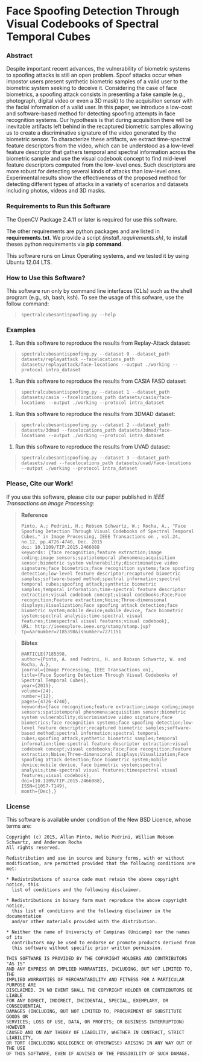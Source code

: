 # Face Spoofing Detection Through Visual Codebooks of Spectral Temporal Cubes

### Abstract

Despite important recent advances, the vulnerability of biometric systems to spoofing attacks is still an open problem. Spoof attacks occur when impostor users present synthetic biometric samples of a valid user to the biometric system seeking to deceive it. Considering the case of face biometrics, a spoofing attack consists in presenting a fake sample (e.g., photograph, digital video or even a 3D mask) to the acquisition sensor with the facial information of a valid user. In this paper, we introduce a low-cost and software-based method for detecting spoofing attempts in face recognition systems. Our hypothesis is that during acquisition there will be inevitable artifacts left behind in the recaptured biometric samples allowing us to create a discriminative signature of the video generated by the biometric sensor. To characterize these artifacts, we extract time-spectral feature descriptors from the video, which can be understood as a low-level feature descriptor that gathers temporal and spectral information across the biometric sample and use the visual codebook concept to find mid-level feature descriptors computed from the low-level ones. Such descriptors are more robust for detecting several kinds of attacks than low-level ones. Experimental results show the effectiveness of the proposed method for detecting different types of attacks in a variety of scenarios and datasets including photos, videos and 3D masks.


### Requirements to Run this Software

The OpenCV Package 2.4.11 or later is required for use this software.

The other requirements are python packages and are listed in **requirements.txt**.
We provide a script *(install_requirements.sh)*, to install theses python requirements via **pip command**.    

This software runs on Linux Operating systems, and we tested it by using Ubuntu 12.04 LTS.

### How to Use this Software?

This software run only by command line interfaces (CLIs) such as the shell program (e.g., sh, bash, ksh). To see the usage of this sofware, use the follow command:

>     spectralcubesantispoofing.py --help

### Examples

1. Run this software to reproduce the results from Replay-Attack dataset:
>     
>     spectralcubesantispoofing.py --dataset 0 --dataset_path datasets/replayattack --facelocations_path datasets/replayattack/face-locations --output ./working --protocol intra_dataset
>     

1. Run this software to reproduce the results from CASIA FASD dataset:
>     
>     spectralcubesantispoofing.py --dataset 1 --dataset_path datasets/casia --facelocations_path datasets/casia/face-locations --output ./working --protocol intra_dataset
>     

1. Run this software to reproduce the results from 3DMAD dataset:
>     
>     spectralcubesantispoofing.py --dataset 2 --dataset_path datasets/3dmad --facelocations_path datasets/3dmad/face-locations --output ./working --protocol intra_dataset
>     

1. Run this software to reproduce the results from UVAD dataset:
>     
>     spectralcubesantispoofing.py --dataset 3 --dataset_path datasets/uvad --facelocations_path datasets/uvad/face-locations --output ./working --protocol intra_dataset
>     

### Please, Cite our Work!

If you use this software, please cite our paper published in *IEEE Transactions on Image Processing*:

> **Reference**
>
>     Pinto, A.; Pedrini, H.; Robson Schwartz, W.; Rocha, A., "Face Spoofing Detection Through Visual Codebooks of Spectral Temporal Cubes," in Image Processing, IEEE Transactions on , vol.24, no.12, pp.4726-4740, Dec. 2015
>     doi: 10.1109/TIP.2015.2466088
>     keywords: {face recognition;feature extraction;image coding;image sensors;spatiotemporal phenomena;acquisition sensor;biometric system vulnerability;discriminative video signature;face biometrics;face recognition systems;face spoofing detection;low-level feature descriptor;recaptured biometric samples;software-based method;spectral information;spectral temporal cubes;spoofing attack;synthetic biometric samples;temporal information;time-spectral feature descriptor extraction;visual codebook concept;visual codebooks;Face;Face recognition;Feature extraction;Noise;Three-dimensional displays;Visualization;Face spoofing attack detection;face biometric system;mobile device;mobile device, face biometric system;spectral analysis;time-spectral visual features;timespectral visual features;visual codebook},
>     URL: http://ieeexplore.ieee.org/stamp/stamp.jsp?tp=&arnumber=7185398&isnumber=7271151


> **Bibtex**
>
>     @ARTICLE{7185398,
>     author={Pinto, A. and Pedrini, H. and Robson Schwartz, W. and Rocha, A.},
>     journal={Image Processing, IEEE Transactions on},
>     title={Face Spoofing Detection Through Visual Codebooks of Spectral Temporal Cubes},
>     year={2015},
>     volume={24},
>     number={12},
>     pages={4726-4740},
>     keywords={face recognition;feature extraction;image coding;image sensors;spatiotemporal phenomena;acquisition sensor;biometric system vulnerability;discriminative video signature;face biometrics;face recognition systems;face spoofing detection;low-level feature descriptor;recaptured biometric samples;software-based method;spectral information;spectral temporal cubes;spoofing attack;synthetic biometric samples;temporal information;time-spectral feature descriptor extraction;visual codebook concept;visual codebooks;Face;Face recognition;Feature extraction;Noise;Three-dimensional displays;Visualization;Face spoofing attack detection;face biometric system;mobile device;mobile device, face biometric system;spectral analysis;time-spectral visual features;timespectral visual features;visual codebook},
>     doi={10.1109/TIP.2015.2466088},
>     ISSN={1057-7149},
>     month={Dec},}


### License

This software is available under condition of the New BSD Licence, whose terms are:

    Copyright (c) 2015, Allan Pinto, Helio Pedrini, William Robson Schwartz, and Anderson Rocha
    All rights reserved.

    Redistribution and use in source and binary forms, with or without
    modification, are permitted provided that the following conditions are met:

    * Redistributions of source code must retain the above copyright notice, this
      list of conditions and the following disclaimer.

    * Redistributions in binary form must reproduce the above copyright notice,
      this list of conditions and the following disclaimer in the documentation
      and/or other materials provided with the distribution.

    * Neither the name of University of Campinas (Unicamp) nor the names of its
      contributors may be used to endorse or promote products derived from
      this software without specific prior written permission.

    THIS SOFTWARE IS PROVIDED BY THE COPYRIGHT HOLDERS AND CONTRIBUTORS "AS IS"
    AND ANY EXPRESS OR IMPLIED WARRANTIES, INCLUDING, BUT NOT LIMITED TO, THE
    IMPLIED WARRANTIES OF MERCHANTABILITY AND FITNESS FOR A PARTICULAR PURPOSE ARE
    DISCLAIMED. IN NO EVENT SHALL THE COPYRIGHT HOLDER OR CONTRIBUTORS BE LIABLE
    FOR ANY DIRECT, INDIRECT, INCIDENTAL, SPECIAL, EXEMPLARY, OR CONSEQUENTIAL
    DAMAGES (INCLUDING, BUT NOT LIMITED TO, PROCUREMENT OF SUBSTITUTE GOODS OR
    SERVICES; LOSS OF USE, DATA, OR PROFITS; OR BUSINESS INTERRUPTION) HOWEVER
    CAUSED AND ON ANY THEORY OF LIABILITY, WHETHER IN CONTRACT, STRICT LIABILITY,
    OR TORT (INCLUDING NEGLIGENCE OR OTHERWISE) ARISING IN ANY WAY OUT OF THE USE
    OF THIS SOFTWARE, EVEN IF ADVISED OF THE POSSIBILITY OF SUCH DAMAGE.
